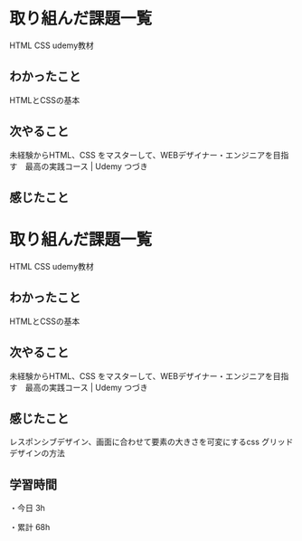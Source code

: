 # 取り組んだ課題一覧

HTML CSS udemy教材
## わかったこと

HTMLとCSSの基本

## 次やること

未経験からHTML、CSS をマスターして、WEBデザイナー・エンジニアを目指す　最高の実践コース | Udemy
つづき

## 感じたこと

# 取り組んだ課題一覧

HTML CSS udemy教材
## わかったこと

HTMLとCSSの基本

## 次やること

未経験からHTML、CSS をマスターして、WEBデザイナー・エンジニアを目指す　最高の実践コース | Udemy
つづき

## 感じたこと

レスポンシブデザイン、画面に合わせて要素の大きさを可変にするcss グリッドデザインの方法

## 学習時間

・今日 3h

・累計 68h
